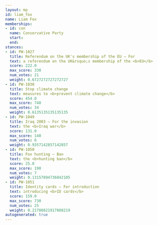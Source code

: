 ```yaml
---
layout: mp
id: liam_fox
name: Liam Fox
memberships:
- id: con
  name: Conservative Party
  start: 
  end: 
stances:
- id: PW-1027
  title: Referendum on the UK's membership of the EU — For
  text: a referendum on the UK&rsquo;s membership of the <b>EU</b>
  score: 222.0
  max_score: 330
  num_votes: 21
  weight: 0.6727272727272727
- id: PW-1030
  title: Stop climate change
  text: measures to <b>prevent climate change</b>
  score: 454.0
  max_score: 740
  num_votes: 34
  weight: 0.6135135135135135
- id: PW-1049
  title: Iraq 2003 — For the invasion
  text: the <b>Iraq war</b>
  score: 131.0
  max_score: 140
  num_votes: 6
  weight: 0.9357142857142857
- id: PW-1050
  title: Fox hunting — Ban
  text: the <b>hunting ban</b>
  score: 25.0
  max_score: 190
  num_votes: 7
  weight: 0.13157894736842105
- id: PW-1051
  title: Identity cards — For introduction
  text: introducing <b>ID cards</b>
  score: 159.0
  max_score: 730
  num_votes: 25
  weight: 0.21780821917808219
autogenerated: true
---
```

